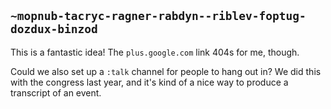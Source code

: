 ## `~mopnub-tacryc-ragner-rabdyn--riblev-foptug-dozdux-binzod`
This is a fantastic idea!  The `plus.google.com` link 404s for me, though.  

Could we also set up a `:talk` channel for people to hang out in?  We did this with the congress last year, and it's kind of a nice way to produce a transcript of an event.